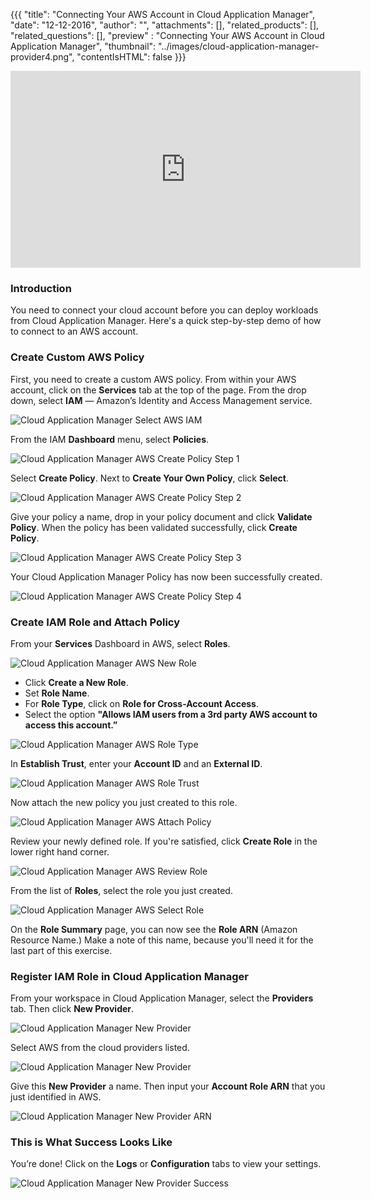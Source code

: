 {{{
  "title": "Connecting Your AWS Account in Cloud Application Manager",
  "date": "12-12-2016",
  "author": "",
  "attachments": [],
  "related_products": [],
  "related_questions": [],
  "preview" : "Connecting Your AWS Account in Cloud Application Manager",
  "thumbnail": "../images/cloud-application-manager-provider4.png",
  "contentIsHTML": false
}}}

<iframe width="560" height="315" src="https://player.vimeo.com/video/126177639" frameborder="0" allowfullscreen></iframe>

### Introduction

You need to connect your cloud account before you can deploy workloads from Cloud Application Manager. Here's a quick step-by-step demo of how to connect to an AWS account.

### Create Custom AWS Policy

First, you need to create a custom AWS policy. From within your AWS account, click on the **Services** tab at the top of the page. From the drop down, select **IAM** &mdash; Amazon’s Identity and Access Management service.

![Cloud Application Manager Select AWS IAM](../images/cloud-application-manager-aws-iam.png)

From the IAM **Dashboard** menu, select **Policies**.

![Cloud Application Manager AWS Create Policy Step 1](../images/cloud-application-manager-aws-iam-policy1.png)

Select **Create Policy**. Next to **Create Your Own Policy**, click **Select**.

![Cloud Application Manager AWS Create Policy Step 2](../images/cloud-application-manager-aws-iam-policy2.png)

Give your policy a name, drop in your policy document and click **Validate Policy**. When the policy has been validated successfully, click **Create Policy**.

![Cloud Application Manager AWS Create Policy Step 3](../images/cloud-application-manager-aws-iam-policy3.png)

Your Cloud Application Manager Policy has now been successfully created.

![Cloud Application Manager AWS Create Policy Step 4](../images/cloud-application-manager-aws-iam-policy.png)

### Create IAM Role and Attach Policy

From your **Services** Dashboard in AWS, select **Roles**.

![Cloud Application Manager AWS New Role](../images/cloud-application-manager-aws-iam-role1.png)

  * Click **Create a New Role**.
  * Set **Role Name**.
  * For **Role Type**, click on **Role for Cross-Account Access**.
  * Select the option **"Allows IAM users from a 3rd party AWS account to access this account.”**

![Cloud Application Manager AWS Role Type](../images/cloud-application-manager-aws-iam-role3.png)

In **Establish Trust**, enter your **Account ID** and an **External ID**.

![Cloud Application Manager AWS Role Trust](../images/cloud-application-manager-aws-iam-role4.png)

Now attach the new policy you just created to this role.

![Cloud Application Manager AWS Attach Policy](../images/cloud-application-manager-aws-iam-role5.png)

Review your newly defined role. If you're satisfied, click **Create Role** in the lower right hand corner.

![Cloud Application Manager AWS Review Role](../images/cloud-application-manager-aws-iam-role6.png)

From the list of **Roles**, select the role you just created.

![Cloud Application Manager AWS Select Role](../images/cloud-application-manager-aws-iam-role7.png)

On the **Role Summary** page, you can now see the **Role ARN** (Amazon Resource Name.) Make a note of this name, because you'll need it for the last part of this exercise.

### Register IAM Role in Cloud Application Manager

From your workspace in Cloud Application Manager, select the **Providers** tab. Then click **New Provider**.

![Cloud Application Manager New Provider](../images/cloud-application-manager-provider.png)

Select AWS from the cloud providers listed.

![Cloud Application Manager New Provider](../images/cloud-application-manager-provider2.png)

Give this **New Provider** a name. Then input your **Account Role ARN** that you just identified in AWS.

![Cloud Application Manager New Provider ARN](../images/cloud-application-manager-provider3.png)

### This is What Success Looks Like

You’re done! Click on the **Logs** or **Configuration** tabs to view your settings.

![Cloud Application Manager New Provider Success](../images/cloud-application-manager-provider4.png)
